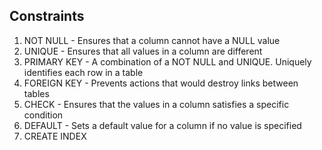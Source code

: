 ## Constraints
1. NOT NULL - Ensures that a column cannot have a NULL value
2. UNIQUE - Ensures that all values in a column are different
3. PRIMARY KEY - A combination of a NOT NULL and UNIQUE. Uniquely identifies each row in a table
4. FOREIGN KEY - Prevents actions that would destroy links between tables
5. CHECK - Ensures that the values in a column satisfies a specific condition
6. DEFAULT - Sets a default value for a column if no value is specified
7. CREATE INDEX

